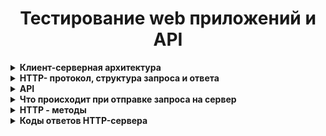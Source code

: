 <h1 align="center">Тестирование web приложений и API</h1>
<details><summary><b>Клиент-серверная архитектура</b></summary></br> 
  
Клиентское приложение формирует запрос и отправляет его на сервер, после чего серверное программное обеспечение обрабатывает данный запрос, формирует ответ и передаёт его обратно клиенту. Протокол описывает, по каким правилам контакт клиента и сервера установлен и действует.  
  
**Как это работает:**  
- Клиент (браузер) отправляют строку запроса (HTTP-запрос), которая создается по определенным правилам, и запрашивает нужную веб-страничку на сервере.  
- Сервер принимает запрос и ищет у себя эту веб-страницу. По результатам этого поиска создается ответ клиенту (HTTP-ответ). Этот ответ тоже оформляется по определенным правилам.  
- Если все прошло успешно и страница найдена, то в этом ответе будет передан код нужной веб-страницы + дополнительная служебная информация.  
- Если произошел какой-то сбой, то будет передан код ошибки и дополнительная служебная информация.  
  
**Архитектура клиент-сервер:**  
 - *Двухуровневая.* Сторонние ресурсы не задействованы. Одна машина обрабатывает поступившие сообщения. В этом случае сервер должен быть высокопроизводительным. Несмотря на эти жесткие требования, архитектура очень надежная. Первый уровень – клиент отправляет запрос. Второй уровень – сервером принимается сообщение, обрабатывается и отправляется ответ.  
 - *Многоуровневая.* Речь идет о любой современной архитектуре СУБД. Принципиальное отличие и особенность: запросом клиента занимаются одновременно несколько серверных устройств. Операции перераспределяются, нагрузка на серверную машину снижена и оптимальная. Единственный минус: низкая надежность по сравнению с предыдущим вариантом.  
  
Преимущества и недостатки архитектуры клиент-сервер:  
  
**Плюсы:**  
 - к клиентским рабочим станциям выдвигают низкие запросы  
 - преимущественно все вычислительные операции выполняются на серверах  
 - гибкая система  
 - реально повысить защиту локальной сети  
  
**Недостатки:**  
 - серверные машины стоят в разы дороже, чем клиентские рабочие станции  
 - обслуживание серверов доверяют только квалифицированным и профессионально подготовленным специалистам  
 - работа клиентских компьютерных устройств остановлена, если в локальной сети «полетело» серверное оборудование  
</details>  
<details><summary><b>HTTP- протокол, структура запроса и ответа</b></summary></br>  
  
**HTTP** – это протокол передачи информации в интернете, который расшифровывается как «протокол передачи гипертекста» (HyperText Transfer Protocol). Например, браузер отправляет единичный запрос на сервер, который в свою очередь обрабатывает его, формирует ответ и делится с браузером этим ответом – ресурсами в виде данных.  
  
Благодаря взаимодействию клиента и сервера в сети можно передавать данные. Изначально HTTP использовался только для гипертекстовых документов, но сейчас он может передавать любую информацию. Гипертекстовые документы также могут содержать гиперcсылки, при нажатии на которые формируется новый http-запрос, в ответе на который может содержаться другой гипертекстовый документ. Таким образом мы перемещаемся по страницам в интернете.  
  
HTTP-запрос состоит из трех элементов:  
1. стартовой строки, которая задает параметры запроса или ответа  
2. заголовка, который описывает сведения о передаче и другую служебную информацию  
3. тело (его не всегда можно встретить в структуре). Обычно в нем как раз лежат передаваемые данные. От заголовка тело отделяется пустой строкой. Важнейшим элементом структуры запроса является стартовая строка. Благодаря ей сервер понимает, что от него хотят.  
  
Вот как она устроена: **Метод + URL + HTTP/Версия**  
  
**Метод (иногда его называют HTTP-глаголом)** – описывает, какое именно действие нужно совершить со страницей. Можно придумать самые разные, но стандартных методов девять: GET, HEAD, POST, PUT, DELETE, CONNECT, OPTIONS, TRACE, PATCH. Их функциональность раскрывается в названии, они позволяют получить данные (GET), отправить данные на сервер (POST), удалить (DELETE) или заменить часть (PATCH). Чаще всего используют GET и POST, они нужны для чтения и отправки данных на сервер. Например вы зашли в соцсеть, увидели пост и решили оставить комментарий. Или зашли в интернет-магазин, решили что-то купить и оставили данные карты.  
  
**URL (Uniform Resource Locator)** – единообразный идентификатор ресурса, идентифицирует ресурс и определяет его точное местоположение. Именно с помощью URL записаны ссылки в интернете.  
  
**Версия** показывает, какую версию протокола нужно использовать в ответе сервера.  
  
HTTP-ответ строится примерно по тому же принципу, что и запрос: **HTTP/Версия + Код состояния + Пояснение**  
  
**Версия** совпадает с **версией** в запросе.  
  
**Код состояния** показывает статус запроса. Это трехзначное число, благодаря которому можно узнать, получен ли запрос, обработан ли он, какие ошибки есть. Например, одна из самых известных ошибок – 404 – сообщает о том, что сервер не нашел ресурс по адресу. Возможно, в запросе опечатка, ошибка или он не соответствует протоколу.  
  
**Чем отличаются HTTP и HTTPS**  
**HTTPS** – это расширение протокола HTTP, которое обеспечивает защиту передаваемых данных. Для сайта это важный параметр, так как шифрование позволяет ему обезопасить информацию, которую туда вводят люди (пароли, реквизиты кредитных карт), от хакерских атак. HTTP-протокол передает данные в открытую, поэтому их легко перехватить.  
  
HTTPS защищен SSL-сертификатом. Благодаря ему уязвимые данные шифруются сначала на клиенте (браузере, например) в результате чего они становятся похожи на случайный набор символов и только потом отправляются на сервер. Каждый раз при HTTP-запросе шифр меняется, поэтому успеть подобрать ключ и украсть данные довольно трудно.

</details>  

<details><summary><b>API</b></summary></br>  
</details>  

<details><summary><b>Что происходит при отправке запроса на сервер</b></summary></br>   
  
Кратко:  
1. Вычисление IP адреса для указанного url через DNS сервер
2. Отправка браузером GET-запроса на сервер
3. Получение HTTP ответа от сервера
4. Загрузка страницы и всего что ей нужно
5. Формирование DOM-дерева
6. Формирование дерева рендера и сам рендеринг
7. Выполнение скриптов

Подробно:  
  
**Отправляем GET запрос:**
- Вводим url в адресную строку http://google.com
- Посылается запрос в DNS-сервер
- DNS-сервер определит IP адрес данного домена
- Браузер связывается с веб-сервером по этому адресу с портом :80
- Браузер отправляет серверу запрос и заголовки  
- После этого браузер отправляет серверу единичную пустую строку, сигнализируя о том, что содержимое сообщения закончилось.  
  
**Получаем ответ сервера:**
- Сервер отвечает специальным кодом, который обозначает статус запроса и включает ответ следующей формы: 200 OK [заголовки ответа]
- После этого посылается пустая строка
- Затем отправляется оставшийся контент HTML-страницы www.google.com.
- В зависимости от заголовков сервер может закрыть соединение или сохранять его  
  
**Загружаем документ страницы:**  
- Движок рендеринга начинает получать содержимое запрашиваемого документа от сетевого механизма браузера.
- HTML-парсер формирует из разметки DOM-дерево.
- Браузер начинает подгружать внешние ресурсы, связанные со страницей (стили, изображения, скрипты и так далее).
- На этом этапе браузер помечает документ, как интерактивный и начинает разбирать скрипты, находящиеся в «отложенном» состоянии: то есть те из них, что должны быть исполнены после парсинга.
- После этого статус документа устанавливается в состояние «complete» и инициируется событие загрузки («load»).
Отрисовываем страницу:
- Путём перебора DOM-узлов и вычисления для каждого узла значений CSS-стилей создаётся «Дерево рендера» (Render Tree или Frame Tree).
- Происходит сам процесс рендеринга
- После завершения рендеринга, браузер исполняет JavaScript-код
- Скрипты могут потребовать обработки дополнительных сетевых запросов, изменять страницу или её шаблон, что приведёт к повторению этапа рендеринга и отрисовки"
</details>  

<details><summary><b>HTTP - методы</b></summary></br>  
  
**Метод GET** - запрашивает информацию из указанного источника и не влияет на его содержимое. Запрос доступен для кеширования данных и добавления в закладки. Длина запроса ограничена (макс. длина URL - 2048). Примечание: Строка запроса (имя/значение) отправляется в URL.  
  
Запрос:  
*GET /doc.txt HTTP/1.1  
Host: site.com*  
  
Ответ:  
*HTTP/1.1 200 OK  
Content-Type: text/plain; charset=UTF-8  
Title: Заголовок  
Text: Текст*  
  
**Метод POST** - используется для отправки данных, что может оказывать влияние на содержимое ресурса. В отличие от метода GET запросы POST не могут быть кешированы, они не остаются в истории браузера и их нельзя добавить в закладки. Запросы POST не ограничиваются в объеме. Примечание: Отправляемые данные содержатся в теле запроса.
  
Запрос:  
*POST /doc.txt HTTP/1.1  
Host: site.com  
Title=Заголовок  
Text=Текст*  
  
Если файла не было, возвращается ответ:  
*HTTP/1.1 201 Created  
Location: /doc.txt*  
  
Если файл был, возвращается ответ:  
*HTTP/1.1 200 OK  
Content-Type: text/plain; charset=UTF-8  
Добавлен контент в пустой файл «doc.txt»*  
  
**Метод HEAD**  - аналогичен методу GET, однако в ответе сервера содержится только заголовок, без тела. Обычно применяется для того, чтобы проверить, существует ли ресурс по указанному адресу, а также не изменился ли он с момента последнего обращения.  
  
Запрос:  
*HEAD /doc.txt HTTP/1.1  
Host: site.com*  
  
Ответ:  
*HTTP/1.1 200 OK  
Content-Type: text/plain; charset=UTF-8*  
  
**Метод PUT** - загружает содержимое запроса на указанный в запросе URI. Если по заданному URI ресурса нет, то сервер создает его, возвращая статус 201 (Created).  
  
Запрос:  
*PUT /doc.txt HTTP/1.1  
Host: site.com  
Title=Новый заголовок  
Text=Новый текст*  
  
Если файл был, возвращается ответ:  
*HTTP/1.1 200 OK  
Content-Type: text/plain; charset=UTF-8  
Изменен контент в файле «doc.txt»*  
  
Если файла не было, возвращается ответ:  
*HTTP/1.1 201 Created  
Content-Type: text/plain; charset=UTF-8  
Изменен контент в файле «doc.txt»*  
  
**Метод DELETE** - удаляет указанный ресурс.  
  
Запрос:  
*DELETE /doc.txt HTTP/1.1  
Host: site.com*  
  
Ответ:  
*HTTP/1.1 200 OK  
Content-Type: text/plain; charset=UTF-8  
Файл «doc.txt» удален*  
  
**Метод  OPTIONS** - используется для описания параметров коммуникации между клиентом и сервером.  
  
**Метод CONNECT** - преобразует соединение запроса в прозрачный TCP/IP-туннель.  
  
Все HTTP Methods можно разделить на три большие группы:  
**Безопасные** — не меняют данные, можно выполнять их в любой последовательности. К ним относятся GET, HEAD и OPTIONS.  
**Идемпотентные** — при повторном выполнении результаты ожидаемо одинаковые. GET, HEAD, PUT, DELETE, OPTIONS, TRACE.  
**Неидемпотентные** — при повторном выполнении результаты будут отличаться. POST и PATCH.  
</details>  
  
<details><summary><b>Коды ответов HTTP-сервера</b></summary></br>  
  
**Код состояния HTTP** - часть первой строки ответа сервера, который информирует клиента о результате запроса.   
Состоит он из трех цифр, первая из которых указывает на класс состояния. За цифрами идет фраза, которая объясняет причину ответа.  

<table>
  <tr>
    <th>Статус кода </th>
    <th>Сообщение</th>
    <th>Описание</th>
  </tr>
  <tr>
    <td colspan="3" align = "center">1xx:  Информация</td>
  </tr>
   <tr>
    <td>100</td>
    <td>Continue</td>
    <td>Продолжай. Сервер удовлетворён начальными сведениями</td>
  </tr>
</table>
  
1xx:  Информация               
Статус кода                                      Сообщение                                              Описание
100                                                    Continue                                                   Продолжай. Сервер удовлетворён начальными сведениями о запросе, и клиент может продолжать.
101                                                    Switching Protocols                                  Переключение протоколов. Клиент, пославший запрос, предлагает перейти на более подходящий для указанного ресурса протокол.
103                                                    Checkpoint                                               Контрольная точка. Используется в запросах с возможностью продолжения для возобновления после прерывания запросов POST или PUT.
2xx: Успех
200                                                    OK                                                             OK — успешный запрос. HTTP запрос успешно обработан.
201                                                    Created                                                     Создано. В результате успешного выполнения запроса был создан новый ресурс
202                                                    Accepted                                                   Принято. Запрос был принят в обработку, но обработка еще не завершена.
203                                                    Non-Authoritative Information                   Не авторитетная информация. Запрос был успешно обработан (аналогично ответу 200), но в этом случае передаваемая информация 
                                                                                                                            была взята не из первичного источника (например, из резервной копии или другого сервера) и может быть неактуальной.
204                                                   No Content                                                 Нет контента.Запрос был успешно обработан, но не вернул какой-либо контент.
205                                                   Reset Content                                            Сброс контента. Запрос был обработан, но не вернул контент. При этом требуется сброс введенных данных клиентом.
206                                                   Partial Content                                           Часть контента. Сервер успешно обработал только часть запроса.
3xx: Перенаправление
300                                                   Multiple Choices                                         Выбор из нескольких вариантов. Сервер передаёт с сообщением список из нескольких возможных вариантов перенаправления 
                                                                                                                            альтернатив (максимум 5 вариантов). Клиент может выбрать один из них.
301                                                   Moved Permanently                                   Окончательно перемещено. Страница окончательно перемещена на другой URL.
302                                                   Found                                                         Найдено /временно перемещено. Запрашиваемая страница была найдена / временно перенесена на другой URL
303                                                   See Other                                                   Смотрите другое. Запрашиваемая страница не найдена по другому URL
304                                                   Not Modified                                               Без изменений. Запрашиваемый документ не был изменен с момента последнего запроса
306                                                   Switch Proxy                                               Использовавшийся раньше код ответа, в настоящий момент зарезервирован
307                                                   Temporary Redirect                                    Временный редирект. Запрашиваемый ресурс на короткое время доступен по другому URL.
308                                                   Resume Incomplete                                    Перемещено навсегда / возобновление после прерывания. Запрашиваемая страница была перенесена на новый URL на постоянной основе 
                                                                                                                             (редирект 308 сохраняет HTTP метод, в отличии от 301-го, где возможно его изменение), либо предлагается возобновить прерванный PUT или POST запрос
4xx: Ошибки клиента
400                                                   Bad Request                                               Некорректный запрос. Запрос не может быть обработан, поскольку содержит синтаксическую ошибку.
401                                                   Unauthorized                                               Не авторизован. Запрос обрабатывается, но доступ к запрашиваемому ресурсу не предоставляется, поскольку клиент не авторизован
402                                                   Payment Required                                      Не используется. Зарезервирован для использования в будущем.
403                                                   Forbidden                                                    Запрещено. Сервер понял запрос, но он не выполняет его из-за ограничений прав доступа к указанному ресурсу
404                                                   Not Found                                                   Не найдено. Запрашиваемая страница не найдена. Сервер понял запрос, но не нашёл соответствующего ресурса по указанному URL 
                                                                                                                             (Самая распространенная ошибка в Интернете, возникает из-за неправильно указанного URL).
405                                                   Method Not Allowed                                    Mетод не поддерживается. Запрос был сделан методом, который не поддерживается данным ресурсом.
406                                                   Not Acceptable                                            Не принимается. Сервер может сгенерировать только такой ответ, который клиент не принимает. (например, на другом языке).
407                                                   Proxy Authentication Required                    Требуется аутентификация прокси. Ответ аналогичен коду 401 за исключением того, что аутентификация производится для прокси-сервера
408                                                   Request Timeout                                         Время ожидания истекло. Запрос клиента к серверу занял слишком много времени.
409                                                   Conflict                                                        Конфликт. Запрос не может быть обработан по причине конфликта с другим запросом или конфигурацией сервера
410                                                   Gone                                                           Недоступен. Доступный по указанному URL раньше был доступен, но был удалён или недоступен.
411                                                   Length Required                                          Нужна длина. Длина контента не определена, и сервер не принимает запрос без этого. Повторный запрос должен содержать заголовок ""Content-Length"".
412                                                   Precondition Failed                                      Не выполнено предварительное условие. Предварительное условие, указанное в запросе, не было выполнено.
413                                                   Request Entity Too Large                            Слишком большой запрос. Размер запроса превышает максимальный размер запроса, принимаемого сервером.
414                                                   Request-URI Too Long                                Слишком длинный URI. Серверу не удается обработать запрос по причине длинного URI. Такая ошибка может возникнуть, когда 
                                                                                                                              клиент пытается передать длинные параметры через метод GET, а не POST.
415                                                   Unsupported Media Type                             Неподдерживаемый формат. Формат не поддерживается, и сервер не может принять запрос.
416                                                   Requested Range Not Satisfiable                Недопустимый диапазон. Диапазон байтов, запрошенный клиентом, находится за пределами ресурса
417                                                   Expectation Failed                                       Ожидания не оправдались. Сервер не может удовлетворить требования заголовка Expect, так как поле заголовка не соответствует ожиданиям.
5xx: Ошибки сервера
500                                                  Internal Server Error                                      Внутренняя ошибка сервера. Любая внутренняя ошибка сервера, которую сервер не может конкретизировать.
501                                                  Not Implemented                                           Не реализовано. Сервер не распознает указанного в запросе метода и не может обработать запрос.
502                                                  Bad Gateway                                                 Ошибка шлюза. Сервер, выступая в роли шлюза или прокси-сервера, получил недействительное ответное сообщение от вышестоящего сервера
503                                                  Service Unavailable                                       Сервис недоступен. Сервер не доступен в данный момент (перегружен, отключен, на техническом обслуживании).
504                                                  Gateway Timeout                                           Время ожидания ответа шлюзом истекло. Сервер, выступая в роли шлюза или прокси-сервера, не получил ответа от вышестоящего 
                                                                                                                               сервера в отведенное время.
505                                                  HTTP Version Not Supported                         Версия HTTP не поддерживается. Версия протокола HTTP, используемая в запросе, не поддерживается сервером
511                                                  Network Authentication Required                   Требуется аутентификация. Для получения доступа к сети, клиент должен пройти аутентификацию. Ошибка генерируется сервером-посредником, 
                                                                                                                                к примеру, сервером интернет-провайдера, если нужно ввести пароль для получения доступа к сети через платную точку доступа."
Работа с сетями
Кэш, куки, веб-сокет
"Кэшем называется место на диске или в оперативной памяти, где хранится временная информация. Наиболее распространенный тип 
кэша — браузерный, он помогает сэкономить трафик и время загрузки страниц (что является важным показателем эффективной работы 
сайта и положительно сказывается на пользовательском опыте). С помощью технологии кэширования HTML-страниц, изображений и других 
веб-элементов сайты загружаются значительно быстрее при их повторном посещении. Кэш здесь выступает своеобразным промежуточным 
буфером. Для отображения веб-страниц браузер обращается к кэшу, а остальное содержимое запрашивает с сервера.

Браузерное кэширование для клиент-серверного приложения схематично можно представить себе так:
 - Клиент (браузер) отправляет запрос на сервер с целью загрузить определенную веб-страницу
 - Сервер на своей стороне формирует ответ и возвращает клиенту пакеты данных, содержащих элементы веб-страницы (HTML и CSS 
файлы, скрипты, мультимедиа и т.д.)
 - Браузер получает ответ от сервера и отображает страницу, при этом кэшируя некоторые данные.

Cookie — это небольшие служебные файлы, которые хранятся на компьютере пользователя. Они содержат данные, относящиеся к 
пользователю, его предпочтениям и действиям на конкретном сайте: данные для авторизации (логин и пароль), индивидуальные настройки, 
посещенные страницы, совершенные действия, товары в корзине, дата и время посещения и т.д. Когда пользователь повторно заходит на 
сайт, браузер отправляет cookie на сервер, чтобы рассказать сайту о предыдущих активностях пользователя. Cookie обладают 
определенным сроком жизни, по истечении которого они удаляются. 

Зачем нужны cookie? 
Cookie помогают улучшить пользовательский опыт использования интернет-ресурсов, сделать работу в интернете более комфортной и 
быстрой. Приведем примеры использования:
 - Аутентификация пользователя: благодаря cookie пользователям не приходится при каждом посещении сайта заново вводить логин и пароль. 
Нагрузка на сервер несколько снижается (поскольку данные подтягиваются не напрямую с сервера).
 - Покупки в интернет-магазинах: cookie позволяют запоминать выбранные товары, так, что они сохраняются в корзине, даже если закрыть 
сайт/приложение.
 - Персональные предпочтения и настройки пользователя: сохранение этих данных помогают не настраивать заново при каждом посещении 
регион, язык, стиль оформления и т.д.

В соответствии с Общим регламентом по защите данных (GDPR) веб-сайты должны оповещать пользователей об использовании файлов 
cookie, как они и делают с помощью всплывающих окон. Отказаться от использования можно (если такая возможность предоставляется), 
по правилам GDPR доступ к сервису при этом не будет запрещен или ограничен. Однако надо помнить, что в этом случае пользоваться, 
например, интернет-магазином станет неудобно. 

Разница между куки и кэш
Cookie хранят данные, относящиеся к пользователю, его предпочтениям, настройкам и действиям на веб-страницах и используются для 
более комфортного использования интернет-ресурсов. Кэш хранит некоторое содержимое веб-сайта и используется для ускорения доступа 
к данным, снижения нагрузки на сервер, более быстрой загрузки сайта.

Cookie-файлы весят обычно немного, поскольку представляют собой текстовые документы, в то время как кэш может занимать много места. 
Cookie обычно удаляются по истечению срока действия, в то время как кэш хранится на устройстве до тех пор, пока пользователь вручную его 
не очистит.

Веб-сокеты (Web Sockets) — это передовая технология, которая позволяет создавать интерактивное соединение между клиентом 
(браузером) и сервером для обмена сообщениями в режиме реального времени. Веб-сокеты, в отличие от HTTP, позволяют работать с 
двунаправленным потоком данных, что делает эту технологию совершенно уникальной.
WebSocket особенно хорош для сервисов, которые нуждаются в постоянном обмене данными, например онлайн игры, торговые площадки, 
чат-приложения, работающие в реальном времени, и т.д."
HTML, CSS, JS
Работа с DevTools
Особенности (и отличия) REST и SOAP 
Анализаторы траффика Charles Proxy/Fiddler
Знание Postman, SoapUI
Идентификация, аутентификация, авторизация
Виды авторизация
Тестирование веб форм и веб элементов 
Анализ логов (Kibana, Elasticsearch)
